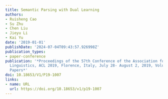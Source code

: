 ```yaml
---
title: Semantic Parsing with Dual Learning
authors:
- Ruisheng Cao
- Su Zhu
- Chen Liu
- Jieyu Li
- Kai Yu
date: '2019-01-01'
publishDate: '2024-07-04T09:43:57.926998Z'
publication_types:
- paper-conference
publication: '*Proceedings of the 57th Conference of the Association for Computational
  Linguistics, ACL 2019, Florence, Italy, July 28- August 2, 2019, Volume 1: Long
  Papers*'
doi: 10.18653/V1/P19-1007
links:
- name: URL
  url: https://doi.org/10.18653/v1/p19-1007
---
```

